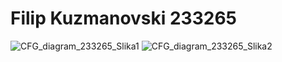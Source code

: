 # Filip Kuzmanovski 233265

![CFG_diagram_233265_Slika1](https://github.com/user-attachments/assets/966e4717-9415-4568-b131-0902b9d69e5c)
![CFG_diagram_233265_Slika2](https://github.com/user-attachments/assets/55c479fe-49e9-49bb-b03a-06295e81ab1f)
